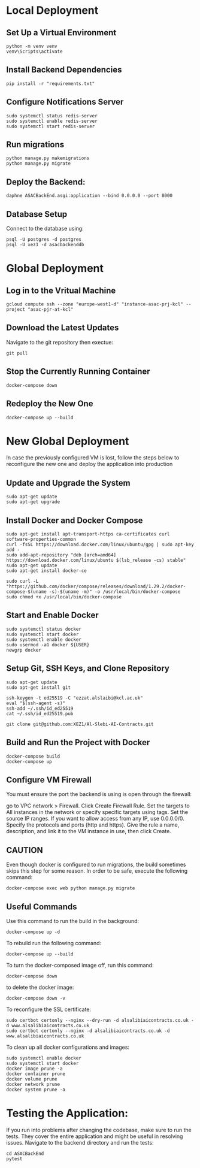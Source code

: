 # Local Deployment

## Set Up a Virtual Environment
```
python -m venv venv
venv\Scripts\activate
```

## Install Backend Dependencies
```
pip install -r "requirements.txt"
```

## Configure Notifications Server
```
sudo systemctl status redis-server
sudo systemctl enable redis-server
sudo systemctl start redis-server
```

## Run migrations
```
python manage.py makemigrations
python manage.py migrate
```

## Deploy the Backend:
```
daphne ASACBackEnd.asgi:application --bind 0.0.0.0 --port 8000
```

## Database Setup
Connect to the database using:
```
psql -U postgres -d postgres
psql -U xez1 -d asacbackenddb
```

# Global Deployment

## Log in to the Vritual Machine
```
gcloud compute ssh --zone "europe-west1-d" "instance-asac-prj-kcl" --project "asac-pjr-at-kcl"
```

## Download the Latest Updates
Navigate to the git repository then exectue:
```
git pull
```

## Stop the Currently Running Container
```
docker-compose down
```

## Redeploy the New One
```
docker-compose up --build
```

# New Global Deployment

In case the previously configured VM is lost, follow the steps below to reconfigure the new one and deploy the application into production

## Update and Upgrade the System
```
sudo apt-get update
sudo apt-get upgrade
```

## Install Docker and Docker Compose
```
sudo apt-get install apt-transport-https ca-certificates curl software-properties-common
curl -fsSL https://download.docker.com/linux/ubuntu/gpg | sudo apt-key add -
sudo add-apt-repository "deb [arch=amd64] https://download.docker.com/linux/ubuntu $(lsb_release -cs) stable"
sudo apt-get update
sudo apt-get install docker-ce

sudo curl -L "https://github.com/docker/compose/releases/download/1.29.2/docker-compose-$(uname -s)-$(uname -m)" -o /usr/local/bin/docker-compose
sudo chmod +x /usr/local/bin/docker-compose
```

## Start and Enable Docker
```
sudo systemctl status docker
sudo systemctl start docker
sudo systemctl enable docker
sudo usermod -aG docker ${USER}
newgrp docker
```

## Setup Git, SSH Keys, and Clone Repository
```
sudo apt-get update
sudo apt-get install git

ssh-keygen -t ed25519 -C "ezzat.alslaibi@kcl.ac.uk"
eval "$(ssh-agent -s)"
ssh-add ~/.ssh/id_ed25519
cat ~/.ssh/id_ed25519.pub

git clone git@github.com:XEZ1/Al-Slebi-AI-Contracts.git
```

## Build and Run the Project with Docker
```
docker-compose build
docker-compose up
```

## Configure VM Firewall

You must ensure the port the backend is using is open through the firewall:

go to VPC network > Firewall.
Click Create Firewall Rule.
Set the targets to All instances in the network or specify specific targets using tags.
Set the source IP ranges. If you want to allow access from any IP, use 0.0.0.0/0.
Specify the protocols and ports (http and https).
Give the rule a name, description, and link it to the VM instance in use, then click Create.

## CAUTION
Even though docker is configured to run migrations, the build sometimes skips this step for some reason. In order to be safe, execute the following command:
```
docker-compose exec web python manage.py migrate
```

## Useful Commands

Use this command to run the build in the background:
```
docker-compose up -d
```
To rebuild run the following command:
```
docker-compose up --build 
```
To turn the docker-composed image off, run this command: 
```
docker-compose down
```
to delete the docker image:
```
docker-compose down -v
```
To reconfigure the SSL certificate:
```
sudo certbot certonly --nginx --dry-run -d alsalibiaicontracts.co.uk -d www.alsalibiaicontracts.co.uk
sudo certbot certonly --nginx -d alsalibiaicontracts.co.uk -d www.alsalibiaicontracts.co.uk
```
To clean up all docker configurations and images:
```
sudo systemctl enable docker
sudo systemctl start docker
docker image prune -a
docker container prune
docker volume prune
docker network prune
docker system prune -a
```

# Testing the Application:

If you run into problems after changing the codebase, make sure to run the tests. They cover the entire application and might be useful in resolving issues. Navigate to the backend directory and run the tests:
```
cd ASACBackEnd
pytest
```
